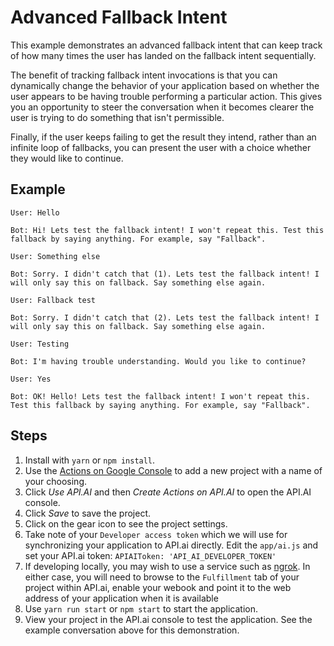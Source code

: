 # Advanced Fallback Intent

This example demonstrates an advanced fallback intent that can keep track of how many times the user has landed on the fallback intent sequentially.

The benefit of tracking fallback intent invocations is that you can dynamically change the behavior of your application based on whether the user appears to be having trouble performing a particular action. This gives you an opportunity to steer the conversation when it becomes clearer the user is trying to do something that isn't permissible.

Finally, if the user keeps failing to get the result they intend, rather than an infinite loop of fallbacks, you can present the user with a choice whether they would like to continue.

## Example
```
User: Hello

Bot: Hi! Lets test the fallback intent! I won't repeat this. Test this fallback by saying anything. For example, say "Fallback".

User: Something else

Bot: Sorry. I didn't catch that (1). Lets test the fallback intent! I will only say this on fallback. Say something else again.

User: Fallback test

Bot: Sorry. I didn't catch that (2). Lets test the fallback intent! I will only say this on fallback. Say something else again.

User: Testing

Bot: I'm having trouble understanding. Would you like to continue?

User: Yes

Bot: OK! Hello! Lets test the fallback intent! I won't repeat this. Test this fallback by saying anything. For example, say "Fallback".
```

## Steps
1. Install with `yarn` or `npm install`.
1. Use the [Actions on Google Console](https://console.actions.google.com) to add a new project with a name of your choosing.
1. Click *Use API.AI* and then *Create Actions on API.AI* to open the API.AI console.
1. Click *Save* to save the project.
1. Click on the gear icon to see the project settings. 
1. Take note of your `Developer access token` which we will use for synchronizing your application to API.ai directly. Edit the `app/ai.js` and set your API.ai token: `APIAIToken: 'API_AI_DEVELOPER_TOKEN'`
1. If developing locally, you may wish to use a service such as [ngrok](https://ngrok.com/). In either case, you will need to browse to the `Fulfillment` tab of your project within API.ai, enable your webook and point it to the web address of your application when it is available
1. Use `yarn run start` or `npm start` to start the application.
1. View your project in the API.ai console to test the application. See the example conversation above for this demonstration.